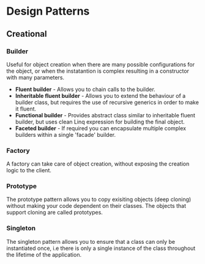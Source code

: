 # Design Patterns
## Creational
### Builder
Useful for object creation when there are many possible configurations for the object, or when the instatantion is complex resulting in a constructor with many parameters.
* **Fluent builder** - Allows you to chain calls to the builder.
* **Inheritable fluent builder** - Allows you to extend the behaviour of a builder class, but requires the use of recursive generics in order to make it fluent.
* **Functional builder** - Provides abstract class similar to inheritable fluent builder, but uses clean Linq expression for building the final object.
* **Faceted builder** - If required you can encapsulate multiple complex builders within a single 'facade' builder.

### Factory
A factory can take care of object creation, without exposing the creation logic to the client.

### Prototype
The prototype pattern allows you to copy exisiting objects (deep cloning) without making your code dependent on their classes. The objects that support cloning are called prototypes.

### Singleton
The singleton pattern allows you to ensure that a class can only be instantiated once, i.e there is only a single instance of the class throughout the lifetime of the application.